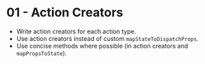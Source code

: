 # 01 - Action Creators

- Write action creators for each action type.
- Use action creators instead of custom `mapStateToDispatchProps`.
- Use concise methods where possible (in action creators and `mapPropsToState`).
